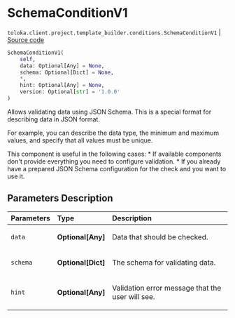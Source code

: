 # SchemaConditionV1
`toloka.client.project.template_builder.conditions.SchemaConditionV1` | [Source code](https://github.com/Toloka/toloka-kit/blob/v0.1.25/src/client/project/template_builder/conditions.py#L265)

```python
SchemaConditionV1(
    self,
    data: Optional[Any] = None,
    schema: Optional[Dict] = None,
    *,
    hint: Optional[Any] = None,
    version: Optional[str] = '1.0.0'
)
```

Allows validating data using JSON Schema. This is a special format for describing data in JSON format.


For example, you can describe the data type, the minimum and maximum values, and specify that all values must be
unique.

This component is useful in the following cases:
    * If available components don't provide everything you need to configure validation.
    * If you already have a prepared JSON Schema configuration for the check and you want to use it.

## Parameters Description

| Parameters | Type | Description |
| :----------| :----| :-----------|
`data`|**Optional\[Any\]**|<p>Data that should be checked.</p>
`schema`|**Optional\[Dict\]**|<p>The schema for validating data.</p>
`hint`|**Optional\[Any\]**|<p>Validation error message that the user will see.</p>
